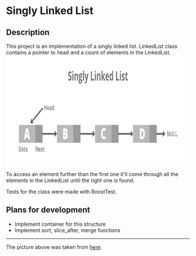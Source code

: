 # Singly Linked List

## Description
This project is an implementation of a singly linked list. LinkedList class contains a pointer to head and a count of elements in the LinkedList.
<img src="https://github.com/katerinavlasova/Singly_Linked_List/blob/master/singlylinkedlist.png" width="550" height="300">

To access an element further than the first one it'll come through all the elements in the LinkedList until the right one is found.

Tests for the class were made with BoostTest.

## Plans for development
* Implement container for this structure
* Implement sort, slice_after, merge functions
_____
The picture above was taken from [here](https://www.geeksforgeeks.org/types-of-linked-list/).

